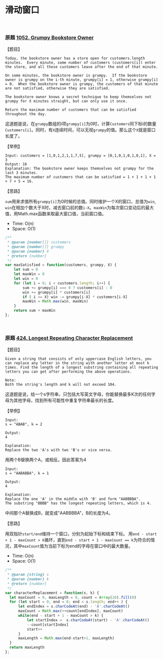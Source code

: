 
# 滑动窗口

<br>

### 原题 [1052. Grumpy Bookstore Owner](https://leetcode.com/problems/grumpy-bookstore-owner/)

【题目】

```
Today, the bookstore owner has a store open for customers.length minutes.  Every minute, some number of customers (customers[i]) enter the store, and all those customers leave after the end of that minute.

On some minutes, the bookstore owner is grumpy.  If the bookstore owner is grumpy on the i-th minute, grumpy[i] = 1, otherwise grumpy[i] = 0.  When the bookstore owner is grumpy, the customers of that minute are not satisfied, otherwise they are satisfied.

The bookstore owner knows a secret technique to keep themselves not grumpy for X minutes straight, but can only use it once.

Return the maximum number of customers that can be satisfied throughout the day.
```

这道题是说，在`grumpy`数组的i项`grumpy[i]`为0时，计算`Customers`同下标i的数量`Customers[i]`。同时，有`X`连续时间，可以无视`grumpy`的值。那么这个`X`就是窗口长度了。

【举例】

```
Input: customers = [1,0,1,2,1,1,7,5], grumpy = [0,1,0,1,0,1,0,1], X = 3
Output: 16
Explanation: The bookstore owner keeps themselves not grumpy for the last 3 minutes. 
The maximum number of customers that can be satisfied = 1 + 1 + 1 + 1 + 7 + 5 = 16.
```

【思路】

`sum`用来求值所有`grumpy[i]`为0时候的总值。同时维护一个X的窗口，总值为`win`, `win`在相加个数大于X时，减去窗口前的数`i-X`。`maxWin`为每次窗口变动后的最大值，用Math.max函数来取最大窗口值，当前窗口值。  

- Time: O(n) 
- Space: O(1) 

```js
/**
 * @param {number[]} customers
 * @param {number[]} grumpy
 * @param {number} X
 * @return {number}
 */
var maxSatisfied = function(customers, grumpy, X) {
    let sum = 0
    let maxWin = 0
    let win = 0
    for (let i = 0; i < customers.length; i++) {
        sum += grumpy[i] === 0 ? customers[i] : 0
        win += grumpy[i] * customers[i]
        if ( i >= X) win -= grumpy[i-X] * customers[i-X]
        maxWin = Math.max(win, maxWin)
    }
    return sum + maxWin
};
```


<br>

### 原题 [424. Longest Repeating Character Replacement](https://leetcode.com/problems/longest-repeating-character-replacement/)

【题目】

```
Given a string that consists of only uppercase English letters, you can replace any letter in the string with another letter at most k times. Find the length of a longest substring containing all repeating letters you can get after performing the above operations.

Note:
Both the string's length and k will not exceed 104.
```

这道题是说，给一个s字符串，只包括大写英文字母，你能替换最多K次的任何字母为其他字母，找到所有可能性中重复字符串最长的长度。

【举例】

```
Input:
s = "ABAB", k = 2

Output:
4

Explanation:
Replace the two 'A's with two 'B's or vice versa.
```
用两个B替换两个A，或相反。因此答案为4

```
Input:
s = "AABABBA", k = 1

Output:
4

Explanation:
Replace the one 'A' in the middle with 'B' and form "AABBBBA".
The substring "BBBB" has the longest repeating letters, which is 4.
```
中间那个A替换成B，就变成"AABBBBA"，B的长度为4。

【思路】

用双指针`start/end`维持一个窗口，分别为起始下标和结束下标。 用`end - start + 1 - maxCount > k`循环，直到`end - start + 1 - maxCount == k`为符合的情况，其中`maxCount`值为当前下标为end的字母在窗口中的最大数量。


- Time: O(n) 
- Space: O(1) 

```js
/**
 * @param {string} s
 * @param {number} k
 * @return {number}
 */
var characterReplacement = function(s, k) {
  let maxCount = 0, maxLength = 0, count = Array(26).fill(0)
  for (let start = 0, end = 0; end < s.length; end++ ) {
      let endIndex = s.charCodeAt(end) - 'A'.charCodeAt()
      maxCount = Math.max(++count[endIndex], maxCount)
      while(end - start + 1 - maxCount > k) {
          let startIndex =  s.charCodeAt(start) - 'A'.charCodeAt()
          --count[startIndex]
          start++
      }
      maxLength = Math.max(end-start+1, maxLength)
  }
  return maxLength
};
```

<br>
<br>
